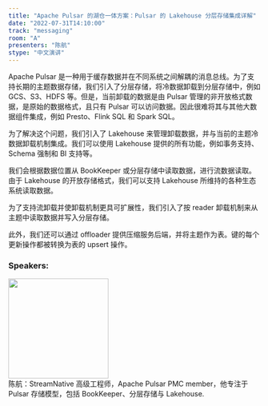 ```yaml
---
title: "Apache Pulsar 的湖仓一体方案：Pulsar 的 Lakehouse 分层存储集成详解"
date: "2022-07-31T14:10:00"
track: "messaging"
room: "A"
presenters: "陈航"
stype: "中文演讲"
---
```

Apache Pulsar 是一种用于缓存数据并在不同系统之间解耦的消息总线。为了支持长期的主题数据存储，我们引入了分层存储，将冷数据卸载到分层存储中，例如 GCS、S3、HDFS 等。但是，当前卸载的数据是由 Pulsar 管理的非开放格式数据，是原始的数据格式，且只有 Pulsar 可以访问数据。因此很难将其与其他大数据组件集成，例如 Presto、Flink SQL 和 Spark SQL。

为了解决这个问题，我们引入了 Lakehouse 来管理卸载数据，并与当前的主题冷数据卸载机制集成。我们可以使用 Lakehouse 提供的所有功能，例如事务支持、Schema 强制和 BI 支持等。

我们会根据数据位置从 BookKeeper 或分层存储中读取数据，进行流数据读取。由于 Lakehouse 的开放存储格式，我们可以支持 Lakehouse 所维持的各种生态系统读取数据。

为了支持流卸载并使卸载机制更具可扩展性，我们引入了按 reader 卸载机制来从主题中读取数据并写入分层存储。

此外，我们还可以通过 offloader 提供压缩服务后端，并将主题作为表。键的每个更新操作都被转换为表的 upsert 操作。

 ### Speakers: 
 <img src="images/speaker/1188.png" width="200" /><br>陈航：StreamNative 高级工程师，Apache Pulsar PMC member，他专注于 Pulsar 存储模型，包括 BookKeeper、分层存储与  Lakehouse.

 
